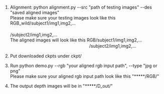 1. Alignment: python alignment.py --src "path of testing images" --des "saved aligned images"  
Please make sure your testing images look like this RGB_wild/subject1/img1,img2,...
　　　　　　　　　　　　　　　　　　　　　　　　　　 /subject2/img1,img2,...  
The aligned images will look like this RGB/subject1/img1,img2,...    
　　　　　　　　　　　　　　　　　　/subject2/img1,img2,...

2. Put downloaded ckpts under ckpt/

3. Run python demo.py --rgb "your aligned rgb input path", --type "jpg or png"  
Please make sure your aligned rgb input path look like this "*****/RGB/"

4. The output depth images will be in "*****/D_out/"
